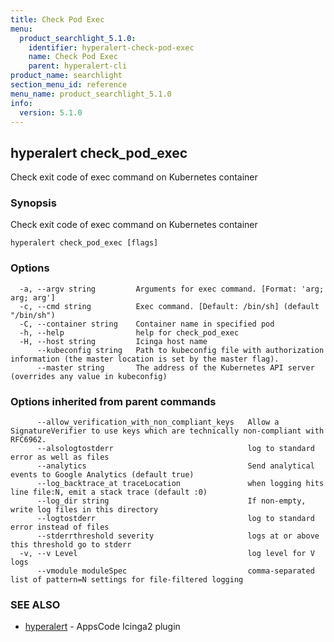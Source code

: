```yaml
---
title: Check Pod Exec
menu:
  product_searchlight_5.1.0:
    identifier: hyperalert-check-pod-exec
    name: Check Pod Exec
    parent: hyperalert-cli
product_name: searchlight
section_menu_id: reference
menu_name: product_searchlight_5.1.0
info:
  version: 5.1.0
---
```


## hyperalert check_pod_exec

Check exit code of exec command on Kubernetes container

### Synopsis

Check exit code of exec command on Kubernetes container

```
hyperalert check_pod_exec [flags]
```

### Options

```
  -a, --argv string         Arguments for exec command. [Format: 'arg; arg; arg']
  -c, --cmd string          Exec command. [Default: /bin/sh] (default "/bin/sh")
  -C, --container string    Container name in specified pod
  -h, --help                help for check_pod_exec
  -H, --host string         Icinga host name
      --kubeconfig string   Path to kubeconfig file with authorization information (the master location is set by the master flag).
      --master string       The address of the Kubernetes API server (overrides any value in kubeconfig)
```

### Options inherited from parent commands

```
      --allow_verification_with_non_compliant_keys   Allow a SignatureVerifier to use keys which are technically non-compliant with RFC6962.
      --alsologtostderr                              log to standard error as well as files
      --analytics                                    Send analytical events to Google Analytics (default true)
      --log_backtrace_at traceLocation               when logging hits line file:N, emit a stack trace (default :0)
      --log_dir string                               If non-empty, write log files in this directory
      --logtostderr                                  log to standard error instead of files
      --stderrthreshold severity                     logs at or above this threshold go to stderr
  -v, --v Level                                      log level for V logs
      --vmodule moduleSpec                           comma-separated list of pattern=N settings for file-filtered logging
```

### SEE ALSO

* [hyperalert](/products/searchlight/5.1.0/reference/hyperalert/hyperalert)	 - AppsCode Icinga2 plugin


